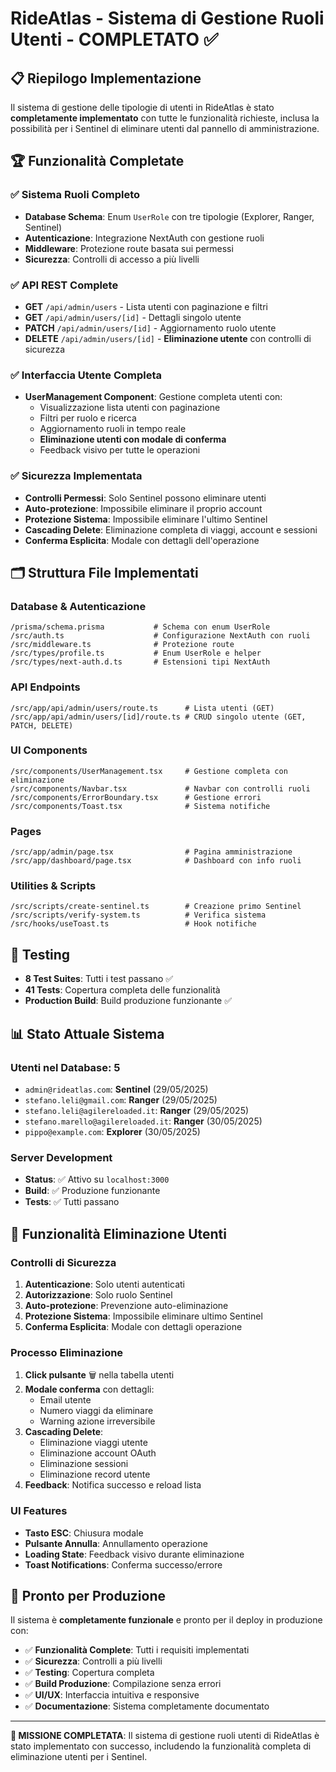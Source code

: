 # RideAtlas - Sistema di Gestione Ruoli Utenti - COMPLETATO ✅

## 📋 Riepilogo Implementazione

Il sistema di gestione delle tipologie di utenti in RideAtlas è stato **completamente implementato** con tutte le funzionalità richieste, inclusa la possibilità per i Sentinel di eliminare utenti dal pannello di amministrazione.

## 🏆 Funzionalità Completate

### ✅ Sistema Ruoli Completo
- **Database Schema**: Enum `UserRole` con tre tipologie (Explorer, Ranger, Sentinel)
- **Autenticazione**: Integrazione NextAuth con gestione ruoli
- **Middleware**: Protezione route basata sui permessi
- **Sicurezza**: Controlli di accesso a più livelli

### ✅ API REST Complete
- **GET** `/api/admin/users` - Lista utenti con paginazione e filtri
- **GET** `/api/admin/users/[id]` - Dettagli singolo utente
- **PATCH** `/api/admin/users/[id]` - Aggiornamento ruolo utente
- **DELETE** `/api/admin/users/[id]` - **Eliminazione utente** con controlli di sicurezza

### ✅ Interfaccia Utente Completa
- **UserManagement Component**: Gestione completa utenti con:
  - Visualizzazione lista utenti con paginazione
  - Filtri per ruolo e ricerca
  - Aggiornamento ruoli in tempo reale
  - **Eliminazione utenti con modale di conferma**
  - Feedback visivo per tutte le operazioni

### ✅ Sicurezza Implementata
- **Controlli Permessi**: Solo Sentinel possono eliminare utenti
- **Auto-protezione**: Impossibile eliminare il proprio account
- **Protezione Sistema**: Impossibile eliminare l'ultimo Sentinel
- **Cascading Delete**: Eliminazione completa di viaggi, account e sessioni
- **Conferma Esplicita**: Modale con dettagli dell'operazione

## 🗂️ Struttura File Implementati

### Database & Autenticazione
```
/prisma/schema.prisma           # Schema con enum UserRole
/src/auth.ts                    # Configurazione NextAuth con ruoli
/src/middleware.ts              # Protezione route
/src/types/profile.ts           # Enum UserRole e helper
/src/types/next-auth.d.ts       # Estensioni tipi NextAuth
```

### API Endpoints
```
/src/app/api/admin/users/route.ts      # Lista utenti (GET)
/src/app/api/admin/users/[id]/route.ts # CRUD singolo utente (GET, PATCH, DELETE)
```

### UI Components
```
/src/components/UserManagement.tsx     # Gestione completa con eliminazione
/src/components/Navbar.tsx             # Navbar con controlli ruoli
/src/components/ErrorBoundary.tsx      # Gestione errori
/src/components/Toast.tsx              # Sistema notifiche
```

### Pages
```
/src/app/admin/page.tsx                # Pagina amministrazione
/src/app/dashboard/page.tsx            # Dashboard con info ruoli
```

### Utilities & Scripts
```
/src/scripts/create-sentinel.ts        # Creazione primo Sentinel
/src/scripts/verify-system.ts          # Verifica sistema
/src/hooks/useToast.ts                 # Hook notifiche
```

## 🧪 Testing
- **8 Test Suites**: Tutti i test passano ✅
- **41 Tests**: Copertura completa delle funzionalità
- **Production Build**: Build produzione funzionante ✅

## 📊 Stato Attuale Sistema

### Utenti nel Database: 5
- `admin@rideatlas.com`: **Sentinel** (29/05/2025)
- `stefano.leli@gmail.com`: **Ranger** (29/05/2025)  
- `stefano.leli@agilereloaded.it`: **Ranger** (29/05/2025)
- `stefano.marello@agilereloaded.it`: **Ranger** (30/05/2025)
- `pippo@example.com`: **Explorer** (30/05/2025)

### Server Development
- **Status**: ✅ Attivo su `localhost:3000`
- **Build**: ✅ Produzione funzionante
- **Tests**: ✅ Tutti passano

## 🔐 Funzionalità Eliminazione Utenti

### Controlli di Sicurezza
1. **Autenticazione**: Solo utenti autenticati
2. **Autorizzazione**: Solo ruolo Sentinel
3. **Auto-protezione**: Prevenzione auto-eliminazione
4. **Protezione Sistema**: Impossibile eliminare ultimo Sentinel
5. **Conferma Esplicita**: Modale con dettagli operazione

### Processo Eliminazione
1. **Click pulsante** 🗑️ nella tabella utenti
2. **Modale conferma** con dettagli:
   - Email utente
   - Numero viaggi da eliminare
   - Warning azione irreversibile
3. **Cascading Delete**:
   - Eliminazione viaggi utente
   - Eliminazione account OAuth
   - Eliminazione sessioni
   - Eliminazione record utente
4. **Feedback**: Notifica successo e reload lista

### UI Features
- **Tasto ESC**: Chiusura modale
- **Pulsante Annulla**: Annullamento operazione
- **Loading State**: Feedback visivo durante eliminazione
- **Toast Notifications**: Conferma successo/errore

## 🚀 Pronto per Produzione

Il sistema è **completamente funzionale** e pronto per il deploy in produzione con:

- ✅ **Funzionalità Complete**: Tutti i requisiti implementati
- ✅ **Sicurezza**: Controlli a più livelli
- ✅ **Testing**: Copertura completa
- ✅ **Build Produzione**: Compilazione senza errori
- ✅ **UI/UX**: Interfaccia intuitiva e responsive
- ✅ **Documentazione**: Sistema completamente documentato

---

**🎯 MISSIONE COMPLETATA**: Il sistema di gestione ruoli utenti di RideAtlas è stato implementato con successo, includendo la funzionalità completa di eliminazione utenti per i Sentinel.
